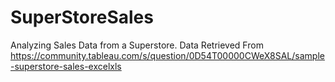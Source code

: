 # SuperStoreSales

Analyzing Sales Data from a Superstore. Data Retrieved From https://community.tableau.com/s/question/0D54T00000CWeX8SAL/sample-superstore-sales-excelxls

